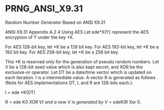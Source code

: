 # PRNG_ANSI_X9.31
Random Number Generator  Based on ANSI X9.31


ANSI X9.31 Appendix A.2.4 Using AES
Let ede*X(Y) represent the AES encryption of Y under the key *X.

For AES 128-bit key, let *K be a 128 bit key.
For AES 192-bit key, let *K be a 192 bit key.
For AES 256-bit key, let *K be a 256 bit key.

This *K is reserved only for the generation of pseudo random numbers.
Let V be a 128-bit seed value which is also kept secret, and XOR be the exclusive-or
operator. Let DT be a date/time vector which is updated on each iteration. I is a
intermediate value. A vector R is generated as follows (Note for AES implementations
DT, I, and R are 128-bits each.):

  I = ede *K(DT)
  
  R = ede *K(I XOR V) and a new V is generated by V = ede*K(R Xor I). 
